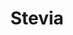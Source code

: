 ---
layout: post
title:  "Stevia"
categories: sugar
gi: 0
description: Stevia is a calorie-free sweetener made from the stevia plant. It is 200 times sweeter than sugar but does not raise the blood sugar level or have any adverse side effects. The stevia leaf extract (rebaudioside) is the only legitimate source of stevia and should be the only ingredient listed.  Stevia has been consumed by humans in South America for 100s of years. There are many stevia products produced that are highly refined and have added ingredients.
---